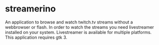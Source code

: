 # streamerino
An application to browse and watch twitch.tv streams without a webbrowser or flash. In order to watch the streams you need livestreamer installed on your system. Livestreamer is available for multiple platforms. This application requires gtk 3.

